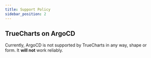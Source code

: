 ```yaml
---
title: Support Policy
sidebar_position: 2
---
```


## TrueCharts on ArgoCD

Currently, ArgoCD is not supported by TrueCharts in any way, shape or form. It **will not** work reliably.

